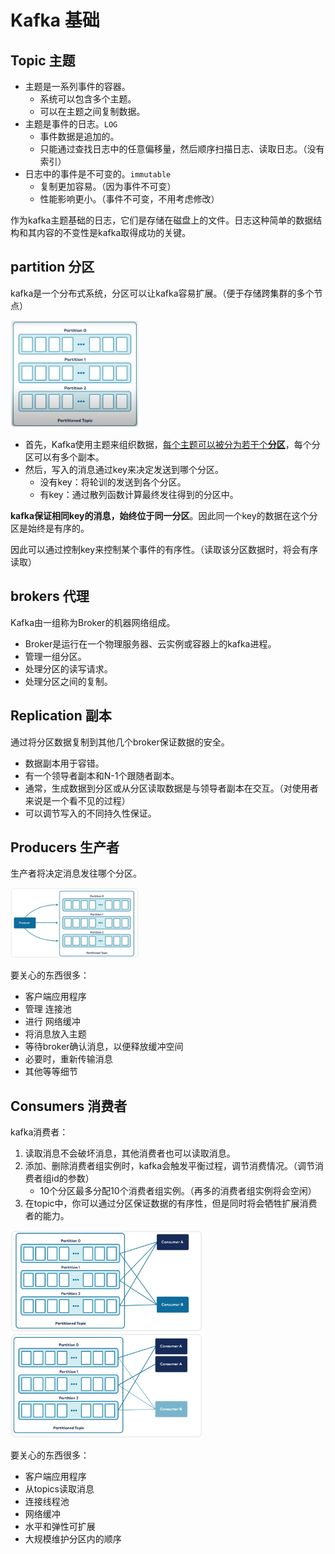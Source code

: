 # Kafka 基础

## Topic 主题

- 主题是一系列事件的容器。
  - 系统可以包含多个主题。
  - 可以在主题之间复制数据。
- 主题是事件的日志。`LOG`
  - 事件数据是追加的。
  - 只能通过查找日志中的任意偏移量，然后顺序扫描日志、读取日志。（没有索引）
- 日志中的事件是不可变的。`immutable`
  - 复制更加容易。（因为事件不可变）
  - 性能影响更小。（事件不可变，不用考虑修改）



作为kafka主题基础的日志，它们是存储在磁盘上的文件。日志这种简单的数据结构和其内容的不变性是kafka取得成功的关键。

## partition 分区

kafka是一个分布式系统，分区可以让kafka容易扩展。（便于存储跨集群的多个节点）

  <img src="./kafka基础.resource/kafka-Partition.png" alt="image-20220326131959267" style="zoom:20%;" />

- 首先，Kafka使用主题来组织数据，<u>每个主题可以被分为若干个**分区**</u>，每个分区可以有多个副本。
- 然后，写入的消息通过key来决定发送到哪个分区。
  - 没有key：将轮训的发送到各个分区。
  - 有key：通过散列函数计算最终发往得到的分区中。

**kafka保证相同key的消息，始终位于同一分区**。因此同一个key的数据在这个分区是始终是有序的。

因此可以通过控制key来控制某个事件的有序性。（读取该分区数据时，将会有序读取）





## brokers 代理

Kafka由一组称为Broker的机器网络组成。

- Broker是运行在一个物理服务器、云实例或容器上的kafka进程。
- 管理一组分区。
- 处理分区的读写请求。
- 处理分区之间的复制。



## Replication 副本

通过将分区数据复制到其他几个broker保证数据的安全。

-  数据副本用于容错。
- 有一个领导者副本和N-1个跟随者副本。
- 通常，生成数据到分区或从分区读取数据是与领导者副本在交互。（对使用者来说是一个看不见的过程）
- 可以调节写入的不同持久性保证。



## Producers 生产者

生产者将决定消息发往哪个分区。

<img src="./kafka基础.resource/kafka-Producer.png" alt="image-20220326151005643" style="zoom:20%;" />

要关心的东西很多：

- 客户端应用程序
- 管理 连接池
- 进行 网络缓冲
- 将消息放入主题
- 等待broker确认消息，以便释放缓冲空间
- 必要时，重新传输消息
- 其他等等细节



## Consumers 消费者

kafka消费者：

1. 读取消息不会破坏消息，其他消费者也可以读取消息。
2. 添加、删除消费者组实例时，kafka会触发平衡过程，调节消费情况。（调节消费者组id的参数）
   - 10个分区最多分配10个消费者组实例。（再多的消费者组实例将会空闲）
3. 在topic中，你可以通过分区保证数据的有序性，但是同时将会牺牲扩展消费者的能力。

<img src="./kafka基础.resource/kafka-Consumer.png" alt="image-20220326152930050" style="zoom:30%;" />

<img src="./kafka基础.resource/kafka-ConsumerWithGroup.png" alt="image-20220326153342406" style="zoom:30%;" />

要关心的东西很多：

- 客户端应用程序
- 从topics读取消息
- 连接线程池
- 网络缓冲
- 水平和弹性可扩展
- 大规模维护分区内的顺序



